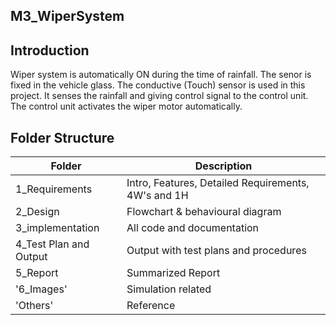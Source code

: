 ## M3_WiperSystem

## Introduction

Wiper system is automatically ON during the time of rainfall. The senor is fixed in the vehicle glass. The conductive (Touch) sensor is used in this project. It senses the rainfall and giving control signal to the control unit. The control unit activates the wiper motor automatically.

## Folder Structure

| Folder | Description |
|--------|-------------|
| 1_Requirements | Intro, Features, Detailed Requirements, 4W's and 1H |
| 2_Design | Flowchart & behavioural diagram |
| 3_implementation  | All code and documentation |
| 4_Test Plan and Output |	Output with test plans and procedures |
| 5_Report |	Summarized Report |
| '6_Images' |	Simulation related  |
|'Others' | 	Reference |
